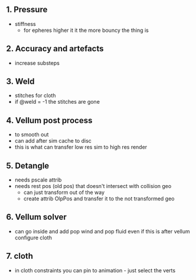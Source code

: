 ## 1. Pressure
- stiffness 
  - for epheres higher it it the more bouncy the thing is
## 2. Accuracy and artefacts
- increase substeps
## 3. Weld
- stitches for cloth
- if @weld = -1 the stitches are gone
## 4. Vellum post process
- to smooth out
- can add after sim cache to disc
- this is what can transfer low res sim to high res render
## 5. Detangle
- needs pscale attrib
- needs rest pos (old pos) that doesn't intersect with collision geo
  - can just transform out of the way
  - create attrib OlpPos and transfer it to the not transformed geo
## 6. Vellum solver
- can go inside and add pop wind and pop fluid even if this is after vellum configure cloth
## 7. cloth
- in cloth constraints you can pin to animation - just select the verts
